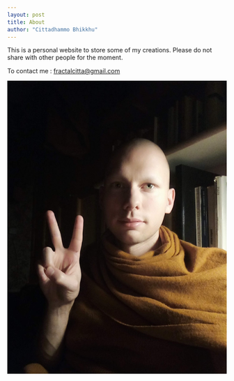 ```yaml
---
layout: post
title: About
author: "Cittadhammo Bhikkhu"
---
```


This is a personal website to store some of my creations. Please do not share with other people for the moment.

To contact me : [fractalcitta@gmail.com](mailto:fractalcitta@gmail.com)

![image-self](/assets/images/self.jpg)


